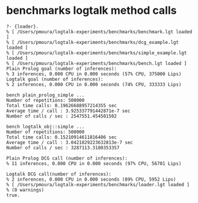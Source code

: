 # benchmarks logtalk method calls

	?- {loader}.
	% [ /Users/pmoura/logtalk-experiments/benchmarks/benchmark.lgt loaded ]
	% [ /Users/pmoura/logtalk-experiments/benchmarks/dcg_example.lgt loaded ]
	% [ /Users/pmoura/logtalk-experiments/benchmarks/simple_example.lgt loaded ]
	% [ /Users/pmoura/logtalk-experiments/benchmarks/bench.lgt loaded ]
	Plain Prolog goal (number of inferences):
	% 3 inferences, 0.000 CPU in 0.000 seconds (57% CPU, 375000 Lips)
	Logtalk goal (number of inferences):
	% 2 inferences, 0.000 CPU in 0.000 seconds (74% CPU, 333333 Lips)
	
	bench plain_prolog_simple ...
	Number of repetitions: 500000
	Total time calls: 0.19626688957214355 sec
	Average time / call : 3.925337791442871e-7 sec
	Number of calls / sec : 2547551.454501502
	
	bench logtalk_obj::simple ...
	Number of repetitions: 500000
	Total time calls: 0.15210914611816406 sec
	Average time / call : 3.0421829223632813e-7 sec
	Number of calls / sec : 3287113.3180353357
	
	Plain Prolog DCG call (number of inferences):
	% 11 inferences, 0.000 CPU in 0.000 seconds (97% CPU, 56701 Lips)
	
	Logtalk DCG call(number of inferences):
	% 2 inferences, 0.000 CPU in 0.000 seconds (89% CPU, 5952 Lips)
	% [ /Users/pmoura/logtalk-experiments/benchmarks/loader.lgt loaded ]
	% (0 warnings)
	true.
